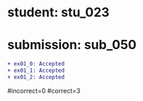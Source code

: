 # student: stu_023
# submission: sub_050

```diff
+ ex01_0: Accepted
+ ex01_1: Accepted
+ ex01_2: Accepted
```
#incorrect=0
#correct=3
